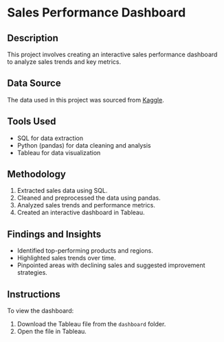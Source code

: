 # Sales Performance Dashboard

## Description
This project involves creating an interactive sales performance dashboard to analyze sales trends and key metrics.

## Data Source
The data used in this project was sourced from [Kaggle]([https://www.kaggle.com/](https://www.kaggle.com/datasets/roopacalistus/superstore)).

## Tools Used
- SQL for data extraction
- Python (pandas) for data cleaning and analysis
- Tableau for data visualization

## Methodology
1. Extracted sales data using SQL.
2. Cleaned and preprocessed the data using pandas.
3. Analyzed sales trends and performance metrics.
4. Created an interactive dashboard in Tableau.

## Findings and Insights
- Identified top-performing products and regions.
- Highlighted sales trends over time.
- Pinpointed areas with declining sales and suggested improvement strategies.

## Instructions
To view the dashboard:
1. Download the Tableau file from the `dashboard` folder.
2. Open the file in Tableau.
